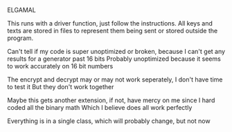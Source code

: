 ELGAMAL

This runs with a driver function, just follow the instructions.
All keys and texts are stored in files to represent them being sent or stored outside the program.

Can't tell if my code is super unoptimized or broken, because I can't get any results for a generator past 16 bits
Probably unoptimized because it seems to work accurately on 16 bit numbers

The encrypt and decrypt may or may not work seperately, I don't have time to test it
But they don't work together

Maybe this gets another extension, if not, have mercy on me since I hard coded all the binary math
Which I believe does all work perfectly

Everything is in a single class, which will probably change, but not now